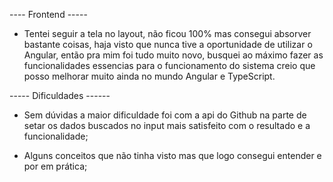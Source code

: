 ---- Frontend -----

- Tentei seguir a tela no layout, não ficou 100% mas consegui absorver bastante coisas, 
haja visto que nunca tive a oportunidade de utilizar o Angular, então pra mim foi tudo muito novo, 
busquei ao máximo fazer as funcionalidades essencias para o funcionamento do sistema
creio que posso melhorar muito ainda no mundo Angular e TypeScript.

----- Dificuldades ------

- Sem dúvidas a maior dificuldade foi com a api do Github na parte de setar os dados buscados no input
mais satisfeito com o resultado e a funcionalidade;

- Alguns conceitos que não tinha visto mas que logo consegui entender e por em prática;
